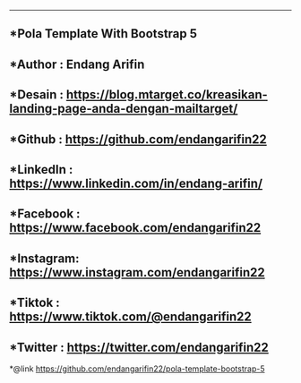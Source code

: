 -----------------------------------------------------------------------------------------------
*Pola Template With Bootstrap 5
-----------------------------------------------------------------------------------------------
*Author   : Endang Arifin
--------------------------
*Desain   : https://blog.mtarget.co/kreasikan-landing-page-anda-dengan-mailtarget/
--------------------------
*Github   : https://github.com/endangarifin22
--------------------------
*LinkedIn : https://www.linkedin.com/in/endang-arifin/
--------------------------
*Facebook : https://www.facebook.com/endangarifin22
--------------------------
*Instagram: https://www.instagram.com/endangarifin22
--------------------------
*Tiktok   : https://www.tiktok.com/@endangarifin22
--------------------------
*Twitter  : https://twitter.com/endangarifin22
--------------------------
*@link     https://github.com/endangarifin22/pola-template-bootstrap-5